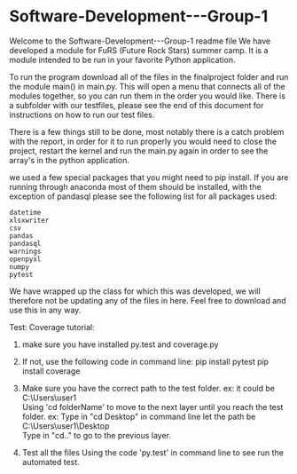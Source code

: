 # Software-Development---Group-1
Welcome to the Software-Development---Group-1 readme file 
We have developed a module for FuRS (Future Rock Stars) summer camp. It is a module intended to be run in your favorite Python application.

To run the program download all of the files in the finalproject folder and run the module main() in main.py. This will open a menu that connects all of the modules together, so you can run them in the order you would like.
There is a subfolder with our testfiles, please see the end of this document for instructions on how to run our test files.

There is a few things still to be done, most notably there is a catch problem with the report, in order for it to run properly you would need to close the project, restart the kernel and run the main.py again in order to see the array's in the python application.

we used a few special packages that you might need to pip install. If you are running through anaconda most of them should be installed, with the exception of pandasql please see the following list for all packages used:

    datetime
    xlsxwriter
    csv
    pandas
    pandasql
    warnings
    openpyxl
    numpy
    pytest

We have wrapped up the class for which this was developed, we will therefore not be updating any of the files in here. Feel free to download and use this in any way.

Test:
Coverage tutorial:
1. make sure you have installed py.test and coverage.py
2. If not, use the following code in command line:
	pip install pytest
	pip install coverage
3. Make sure you have the correct path to the test folder.
ex: it could be C:\Users\user1\
Using 'cd folderName' to move to the next layer until you reach the test folder.
ex: Type in "cd Desktop" in command line let the path be C:\Users\user1\Desktop\
    Type in "cd.." to go to the previous layer.

4. Test all the files
Using the code 'py.test' in command line to see run the automated test.
